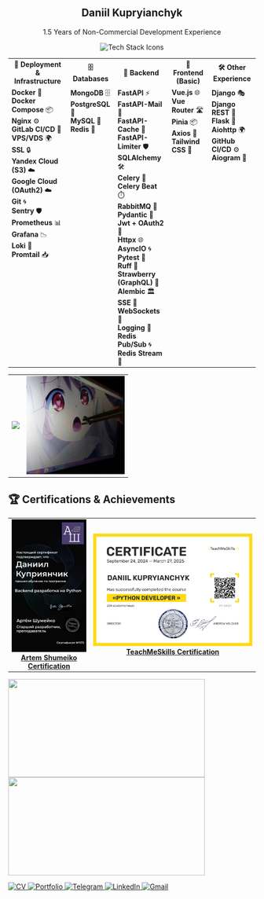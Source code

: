 <div align="center">
  <h2>Daniil Kupryianchyk</h2> 
  </p>
  <p>1.5 Years of Non-Commercial Development Experience</p>
</div>
<div align="center">
  <img src="https://skillicons.dev/icons?i=docker,nginx,python,fastapi,vue,tailwind,postgres,mongodb,redis,gitlab,rabbitmq" alt="Tech Stack Icons" />
</div>
<table>
  <tr>
    <th style="text-align: center;">🚀 Deployment & Infrastructure</th>
    <th style="text-align: center;">🗄️ Databases</th>
    <th style="text-align: center;">🐍 Backend</th>
    <th style="text-align: center;">🎨 Frontend (Basic)</th>
    <th style="text-align: center;">🛠️ Other Experience</th>
  </tr>
  <tr>
    <td style="vertical-align: top; text-align: left;">
      <b>Docker</b> 🐳<br>
      <b>Docker Compose</b> 📦<br>
      <b>Nginx</b> ⚙️<br>
      <b>GitLab CI/CD</b> 🚀<br>
      <b>VPS/VDS</b> 🌍<br>
      <b>SSL</b> 🔒<br>
      <b>Yandex Cloud (S3)</b> ☁️<br>
      <b>Google Cloud (OAuth2)</b> ☁️<br>
      <b>Git</b> 🌀<br>
      <b>Sentry</b> 🛡️<br>
      <b>Prometheus</b> 📊<br>
      <b>Grafana</b> 📉<br>
      <b>Loki</b> 📜<br>
      <b>Promtail</b> 📥
    </td>
    <td style="vertical-align: top; text-align: left;">
      <b>MongoDB</b> 🗄️<br>
      <b>PostgreSQL</b> 🐘<br>
      <b>MySQL</b> 💾<br>
      <b>Redis</b> 🔴
    </td>
    <td style="vertical-align: top; text-align: left;">
      <b>FastAPI</b> ⚡<br>
      <b>FastAPI-Mail</b> 📧<br>
      <b>FastAPI-Cache</b> 🧊<br>
      <b>FastAPI-Limiter</b> 🛡️<br>
      <b>SQLAlchemy</b> 🛠️<br>
      <b>Celery</b> 🐍<br>
      <b>Celery Beat</b> ⏱️<br>
      <b>RabbitMQ</b> 🐇<br>
      <b>Pydantic</b> 📜<br>
      <b>Jwt + OAuth2 </b> 🔑<br>
      <b>Httpx</b> 🌐<br>
      <b>AsyncIO</b> 🌀<br>
      <b>Pytest</b> 🧪<br>
      <b>Ruff</b> 🦊<br>
      <b>Strawberry (GraphQL)</b> 🍓<br>
      <b>Alembic</b> 🏛️<br>
      <b>SSE</b> 📡<br>
      <b>WebSockets</b> 🔗<br>
      <b>Logging</b> 📝<br>
      <b>Redis Pub/Sub</b> 🌀 <br>
      <b>Redis Stream</b> 🧭<br>
    </td>
    <td style="vertical-align: top; text-align: left;">
      <b>Vue.js</b> 🌐<br>
      <b>Vue Router</b> 🛣️<br>
      <b>Pinia</b> 📦<br>
      <b>Axios</b> 📡<br>
      <b>Tailwind CSS</b> 💨
    </td>
    <td style="vertical-align: top; text-align: left;">
      <b>Django</b> 🎭<br>
      <b>Django REST</b> 🔗<br>
      <b>Flask</b> 🍶<br>
      <b>Aiohttp</b> 🌍<br>
      <b>GitHub CI/CD</b> ⚙️<br>
      <b>Aiogram</b> 🤖<br>  
    </td>
  </tr>
</table>

<table style="border-collapse: collapse; border: none;">
  <tr>
    <td style="border: none;">
      <img height="200" src="https://github-readme-stats.vercel.app/api/top-langs?username=shutsuensha&layout=compact&langs_count=8&card_width=320&exclude_repo=archive1,online-store,archive2,archive3,archive4,archive6&theme=transparent&hide_border=true" />
    </td>
    <td style="border: none;">
      <img src="f5fc264968770d9e7c8c1129e8a5da9f.jpg" alt="Alt Text" width="200">
    </td>
  </tr>
</table>


## 🏆 Certifications & Achievements

<table>
  <tr>
<td align="center">
  <a href="https://github.com/shutsuensha/shutsuensha/blob/main/fastapi.pdf" target="_blank">
      <img src="FastAPI-ArtemShumeiko-1.png" width="200" alt="FastAPI Certificate Page 1"/>
    <br/>
    <b>Artem Shumeiko Certification</b>
  </a>
</td>
    <td align="center">
      <a href="https://github.com/shutsuensha/shutsuensha/blob/main/TMS.pdf" target="_blank">
        <img src="TMS-1.png" width="500" alt="TeachMeSkills Certificate"/><br/>
        <b>TeachMeSkills Certification</b>
      </a>
    </td>
  </tr>
</table>


<a href="https://github.com/shutsuensha">
  <img height=200 width=400 align="center" src="https://github-readme-stats.vercel.app/api?username=shutsuensha&theme=transparent&show_icons=tru&hide_border=true&cache_seconds=21600" />
</a>
<a href="https://github.com/shutsuensha/pint3rest.xyz">
  <img height=200 width=400 align="center" src="https://github-readme-stats.vercel.app/api/pin/?username=shutsuensha&repo=pint3rest.xyz&hide_border=true&theme=transparent&show_owner=true&cache_seconds=21600" />
</a>


<p align="left">
  <a href="https://drive.google.com/file/d/1gkMx7bBNnDl95wmoXoW6aj7aF-6VDcPJ/view?usp=sharing" target="_blank">
    <img src="https://img.shields.io/badge/CV-6B7280?style=for-the-badge&logo=google-drive&logoColor=white" alt="CV" />
  </a>
  <a href="https://pint3rest.xyz/portfolio" target="_blank">
    <img src="https://img.shields.io/badge/Portfolio-10B981?style=for-the-badge&logo=readthedocs&logoColor=white" alt="Portfolio" />
  </a>
  <a href="https://t.me/evalshine" target="_blank">
    <img src="https://img.shields.io/badge/Telegram-26A5E4?style=for-the-badge&logo=telegram&logoColor=white" alt="Telegram" />
  </a>
  <a href="https://www.linkedin.com/in/daniil-kupryianchyk-960594322" target="_blank">
    <img src="https://img.shields.io/badge/LinkedIn-0077B5?style=for-the-badge&logo=linkedin&logoColor=white" alt="LinkedIn" />
  </a>
  <a href="mailto:dankupr21@gmail.com" target="_blank">
    <img src="https://img.shields.io/badge/Gmail-EA4335?style=for-the-badge&logo=gmail&logoColor=white" alt="Gmail" />
  </a>
</p>
